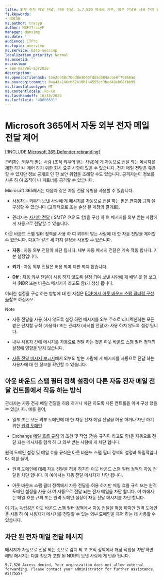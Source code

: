 ```yaml
---
title: 외부 전자 메일 전달, 자동 전달, 5.7.520 액세스 거부, 외부 전달을 사용 하지 않도록 설정, 관리자가 외부 전달을 사용 하지 않도록 설정, 아웃 바운드 스팸 방지 정책
f1.keywords:
- NOCSH
ms.author: tracyp
author: MSFTTracyP
manager: dansimp
ms.date: ''
audience: ITPro
ms.topic: overview
ms.service: O365-seccomp
localization_priority: Normal
ms.assetid: ''
ms.custom:
- seo-marvel-apr2020
description: .
ms.openlocfilehash: 59e2c938c70dd8e3060fd85d084acbe8f79856ad
ms.sourcegitcommit: 04a43a146cb62a10b1a4555ec3bed49eb08fbb99
ms.translationtype: MT
ms.contentlocale: ko-KR
ms.lasthandoff: 10/30/2020
ms.locfileid: "48806631"
---
```

# <a name="control-automatic-external-email-forwarding-in-microsoft-365"></a>Microsoft 365에서 자동 외부 전자 메일 전달 제어

[!INCLUDE [Microsoft 365 Defender rebranding](../includes/microsoft-defender-for-office.md)]

관리자는 외부의 받는 사람 (조직 외부의 받는 사람)에 게 자동으로 전달 되는 메시지를 제한 하거나 제어 하기 위한 회사 요구 사항이 있을 수 있습니다. 전자 메일 전달은 유용할 수 있지만 정보 공개로 인 한 보안 위험을 초래할 수도 있습니다. 공격자는이 정보를 사용 하 여 조직이 나 파트너를 공격할 수 있습니다.

Microsoft 365에서는 다음과 같은 자동 전달 유형을 사용할 수 있습니다.

- 사용자는 외부의 보낸 사람에 게 메시지를 자동으로 전달 하는 [받은 편지함 규칙](https://support.microsoft.com/office/c24f5dea-9465-4df4-ad17-a50704d66c59) 을 구성할 수 있습니다 (고의적으로 또는 손상 된 계정의 결과로).

- 관리자는 [사서함 전달](https://docs.microsoft.com/exchange/recipients-in-exchange-online/manage-user-mailboxes/configure-email-forwarding) ( _SMTP 전달_ 도 함)을 구성 하 여 메시지를 외부 받는 사람에 게 자동으로 전달할 수 있습니다.

아웃 바운드 스팸 필터 정책을 사용 하 여 외부의 받는 사람에 대 한 자동 전달을 제어할 수 있습니다. 다음과 같은 세 가지 설정을 사용할 수 있습니다.

- **자동** : 자동 외부 전달이 차단 됩니다. 내부 자동 메시지 전달은 계속 작동 합니다. 기본 설정입니다.

- **켜기** : 자동 외부 전달은 허용 되며 제한 되지 않습니다.

- **Off** : 자동 외부 전달이 사용 하지 않도록 설정 되며 보낸 사람에 게 배달 못 함 보고서 (NDR 또는 바운스 메시지가 라고도 함)가 생성 됩니다.

이러한 설정을 구성 하는 방법에 대 한 지침은 [EOP에서 아웃 바운드 스팸 필터링 구성을](configure-the-outbound-spam-policy.md)참조 하십시오.

> [!NOTE]
> 
> - 자동 전달을 사용 하지 않도록 설정 하면 메시지를 외부 주소로 리디렉션하는 모든 받은 편지함 규칙 (사용자) 또는 관리자 (사서함 전달)가 사용 하지 않도록 설정 됩니다.
> 
> - 내부 사용자 간에 메시지를 자동으로 전달 하는 것은 아웃 바운드 스팸 필터 정책의 설정에 영향을 받지 않습니다.
> 
> - [자동 전달 메시지 보고서](mfi-auto-forwarded-messages-report.md)에서 외부의 받는 사람에 게 메시지를 자동으로 전달 하는 사용자에 대 한 정보를 확인할 수 있습니다.

## <a name="how-the-outbound-spam-filter-policy-settings-work-with-other-automatic-email-forwarding-controls"></a>아웃 바운드 스팸 필터 정책 설정이 다른 자동 전자 메일 전달 컨트롤에서 작동 하는 방식

관리자는 자동 전자 메일 전달을 허용 하거나 차단 하도록 다른 컨트롤을 이미 구성 했을 수 있습니다. 예를 들어,

- 일부 또는 모든 외부 도메인에 대 한 자동 전자 메일 전달을 허용 하거나 차단 하기 위한 [원격 도메인](https://docs.microsoft.com/exchange/mail-flow-best-practices/remote-domains/remote-domains)

- Exchange [메일 흐름 규칙](https://docs.microsoft.com/exchange/security-and-compliance/mail-flow-rules/mail-flow-rules) 의 조건 및 작업 (전송 규칙이 라고도 함)은 자동으로 전달 되는 메시지를 검색 하 고 외부 받는 사람에 게 차단 합니다.

원격 도메인 설정 및 메일 흐름 규칙은 아웃 바운드 스팸 필터 정책의 설정과 독립적입니다. 예를 들어,

- 원격 도메인에 대해 자동 전달을 허용 하지만 아웃 바운드 스팸 필터 정책의 자동 전달을 차단 합니다. 이 예에서는 자동 전달 메시지가 차단 됩니다.

- 아웃 바운드 스팸 필터 정책에서 자동 전달을 허용 하지만 메일 흐름 규칙 또는 원격 도메인 설정을 사용 하 여 자동으로 전달 되는 전자 메일을 차단 합니다. 이 예에서는 메일 흐름 규칙 또는 원격 도메인 설정이 자동 전달 메시지를 차단 합니다.

이 기능 독립성은 아웃 바운드 스팸 필터 정책에서 자동 전달을 허용 하지만 원격 도메인을 사용 하 여 사용자가 메시지를 전달할 수 있는 외부 도메인을 제어 하는 데 사용할 수 있습니다.

## <a name="the-blocked-email-forwarding-message"></a>차단 된 전자 메일 전달 메시지

메시지가 자동으로 전달 되는 것으로 감지 되 고 조직 정책에서 해당 작업을 *차단* 하면 해당 메시지는 다음 정보가 포함 된 NDR의 보낸 사람에 게 반환 됩니다.

`5.7.520 Access denied, Your organization does not allow external forwarding. Please contact your administrator for further assistance. AS(7555)`
